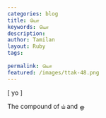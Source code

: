 ```yaml
---
categories: blog
title: யொ
keywords: யொ
description: 
author: Tamilan
layout: Ruby
tags: 
 
permalink: யொ
featured: /images/ttak-48.png
---
```

  
[ yo ]  
  
The compound of ய் and ஒ